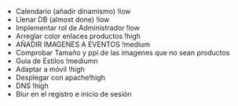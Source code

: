 - Calendario (añadir dinamismo) !low
- Llenar DB (almost done) !low
- Implementar rol de Administrador !low
- Arreglar color enlaces productos !high
- AÑADIR IMAGENES A EVENTOS !medium
- Comprobar Tamaño y ppi de las imagenes que no sean productos
- Guia de Estilos !mediumn
- Adaptar a móvil !high
- Desplegar con apache!high
- DNS !high
- Blur en el registro e inicio de sesión
